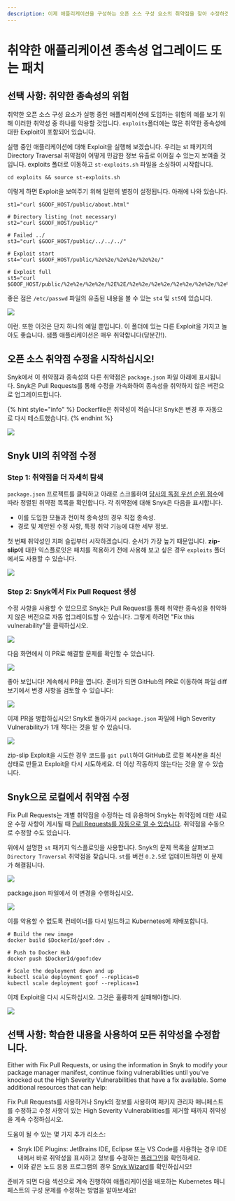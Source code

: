 ```yaml
---
description: 이제 애플리케이션을 구성하는 오픈 소스 구성 요소의 취약점을 찾아 수정하겠습니다.
---
```


# 취약한 애플리케이션 종속성 업그레이드 또는 패치

## 선택 사항: 취약한 종속성의 위험

취약한 오픈 소스 구성 요소가 실행 중인 애플리케이션에 도입하는 위험의 예를 보기 위해 이러한 취약성 중 하나를 악용할 것입니다. `exploits`폴더에는 많은 취약한 종속성에 대한 Exploit이 포함되어 있습니다.

실행 중인 애플리케이션에 대해 Exploit을 실행해 보겠습니다. 우리는 st 패키지의 Directory Traversal 취약점이 어떻게 민감한 정보 유출로 이어질 수 있는지 보여줄 것입니다. exploits 폴더로 이동하고 `st-exploits.sh` 파일을 소싱하여 시작합니다.

```
cd exploits && source st-exploits.sh
```

이렇게 하면 Exploit을 보여주기 위해 일련의 별칭이 설정됩니다. 아래에 나와 있습니다.

```
st1="curl $GOOF_HOST/public/about.html"

# Directory listing (not necessary)
st2="curl $GOOF_HOST/public/"

# Failed ../
st3="curl $GOOF_HOST/public/../../../"

# Exploit start
st4="curl $GOOF_HOST/public/%2e%2e/%2e%2e/%2e%2e/"

# Exploit full
st5="curl $GOOF_HOST/public/%2e%2e/%2e%2e/%2E%2E/%2e%2e/%2e%2e/%2e%2e/%2e%2e/%2e%2e/%2e%2e/%2e%2e/etc/passwd"
```

좋은 점은 `/etc/passwd` 파일의 유출된 내용을 볼 수 있는 `st4` 및 `st5`에 있습니다.

![](https://partner-workshop-assets.s3.us-east-2.amazonaws.com/st-exploit.png)

이런. 또한 이것은 단지 하나의 예일 뿐입니다. 이 폴더에 있는 다른 Exploit을 가지고 놀아도 좋습니다. 샘플 애플리케이션은 매우 취약합니다(당분간!).

## 오픈 소스 취약점 수정을 시작하십시오!

Snyk에서 이 취약점과 종속성의 다른 취약점은 `package.json` 파일 아래에 표시됩니다. Snyk은 Pull Requests를 통해 수정을 가속화하여 종속성을 취약하지 않은 버전으로 업그레이드합니다.

{% hint style="info" %}
Dockerfile은 취약성이 적습니다! Snyk은 변경 후 자동으로 다시 테스트했습니다.
{% endhint %}

![](https://partner-workshop-assets.s3.us-east-2.amazonaws.com/snyk-ossproject.png)

## Snyk UI의 취약점 수정

### Step 1: 취약점을 더 자세히 탐색 <a href="#step-1-explore-a-vulnerability-in-more-detail" id="step-1-explore-a-vulnerability-in-more-detail"></a>

`package.json` 프로젝트를 클릭하고 아래로 스크롤하여 [당사의 독점 우선 순위 점수](https://snyk.io/blog/snyk-priority-score/)에 따라 정렬된 취약점 목록을 확인합니다. 각 취약점에 대해 Snyk은 다음을 표시합니다.

* 이를 도입한 모듈과 전이적 종속성의 경우 직접 종속성.
* 경로 및 제안된 수정 사항, 특정 취약 기능에 대한 세부 정보.

첫 번째 취약성인 지퍼 슬립부터 시작하겠습니다. 순서가 가장 높기 때문입니다. **zip-slip**에 대한 익스플로잇은 패치를 적용하기 전에 사용해 보고 싶은 경우 `exploits` 폴더에서도 사용할 수 있습니다.

![](https://gblobscdn.gitbook.com/assets%2F-M3ww0VUnNWDc-FwnwVl%2F-MOHOD925AinvVslRYnk%2F-MOHQWZMgK6Br-LeO6xL%2FSnyk-Vuln.png?alt=media\&token=42d70198-322b-463e-b107-f54c12072ec7)

### Step 2: Snyk에서 Fix Pull Request 생성 <a href="#step-2-create-a-fix-pull-request-in-snyk" id="step-2-create-a-fix-pull-request-in-snyk"></a>

수정 사항을 사용할 수 있으므로 Snyk는 Pull Request를 통해 취약한 종속성을 취약하지 않은 버전으로 자동 업그레이드할 수 있습니다. 그렇게 하려면 "Fix this vulnerability"을 클릭하십시오.

![](https://partner-workshop-assets.s3.us-east-2.amazonaws.com/snyk-fixvuln.png)

다음 화면에서 이 PR로 해결할 문제를 확인할 수 있습니다.

![](https://partner-workshop-assets.s3.us-east-2.amazonaws.com/snyk-fixpropen.png)

좋아 보입니다! 계속해서 PR을 엽니다. 준비가 되면 GitHub의 PR로 이동하여 파일 diff 보기에서 변경 사항을 검토할 수 있습니다:

![](https://partner-workshop-assets.s3.us-east-2.amazonaws.com/gh-prdiff.png)

이제 PR을 병합하십시오! Snyk로 돌아가서 `package.json` 파일에 High Severity Vulnerability가 1개 적다는 것을 알 수 있습니다.

![](https://partner-workshop-assets.s3.us-east-2.amazonaws.com/snyk-postfixpr.png)

zip-slip Exploit을 시도한 경우 코드를 `git pull`하여 GitHub로 로컬 복사본을 최신 상태로 만들고 Exploit을 다시 시도하세요. 더 이상 작동하지 않는다는 것을 알 수 있습니다.

## Snyk으로 로컬에서 취약점 수정

Fix Pull Requests는 개별 취약점을 수정하는 데 유용하며 Snyk는 취약점에 대한 새로운 수정 사항이 게시될 때 [Pull Requests를 자동으로 열 수 있습니다](https://support.snyk.io/hc/en-us/articles/360006581898-Upgrading-dependencies-with-automatic-PRs). 취약점을 수동으로 수정할 수도 있습니다.

위에서 설명한 `st` 패키지 익스플로잇을 사용합니다. Snyk의 문제 목록을 살펴보고 `Directory Traversal` 취약점을 찾습니다. `st`를 버전 `0.2.5`로 업데이트하면 이 문제가 해결됩니다.

![](https://partner-workshop-assets.s3.us-east-2.amazonaws.com/snyk-fixstvuln.png)

package.json 파일에서 이 변경을 수행하십시오.

![](https://partner-workshop-assets.s3.us-east-2.amazonaws.com/st-fixvuln.png)

이를 악용할 수 없도록 컨테이너를 다시 빌드하고 Kubernetes에 재배포합니다.

```
# Build the new image
docker build $DockerId/goof:dev .

# Push to Docker Hub
docker push $DockerId/goof:dev

# Scale the deployment down and up
kubectl scale deployment goof --replicas=0
kubectl scale deployment goof --replicas=1
```

이제 Exploit을 다시 시도하십시오. 그것은 훌륭하게 실패해야합니다.

![](https://partner-workshop-assets.s3.us-east-2.amazonaws.com/post-stfix.png)

## 선택 사항: 학습한 내용을 사용하여 모든 취약성을 수정합니다.

Either with Fix Pull Requests, or using the information in Snyk to modify your package manager manifest, continue fixing vulnerabilities until you've knocked out the High Severity Vulnerabilities that have a fix available. Some additional resources that can help:

Fix Pull Requests를 사용하거나 Snyk의 정보를 사용하여 패키지 관리자 매니페스트를 수정하고 수정 사항이 있는 High Severity Vulnerabilities를 제거할 때까지 취약성을 계속 수정하십시오.

도움이 될 수 있는 몇 가지 추가 리소스:

* Snyk IDE Plugins: JetBrains IDE, Eclipse 또는 VS Code를 사용하는 경우 IDE 내에서 바로 취약성을 표시하고 정보를 수정하는 [플러그인](https://support.snyk.io/hc/en-us/sections/360001138118-IDE-tools)을 확인하세요.
* 이와 같은 노드 응용 프로그램의 경우 [Snyk Wizard](https://support.snyk.io/hc/en-us/articles/360003851357-Manage-vulnerability-results-with-the-Snyk-CLI-wizard)를 확인하십시오!

준비가 되면 다음 섹션으로 계속 진행하여 애플리케이션을 배포하는 Kubernetes 매니페스트의 구성 문제를 수정하는 방법을 알아보세요!
